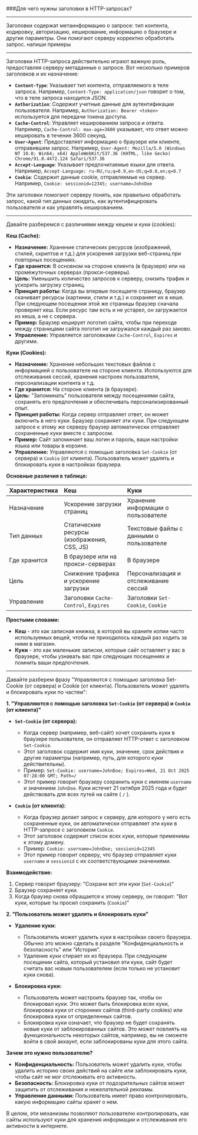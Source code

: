 ###Для чего нужны заголовки в HTTP-запросах?
___________________
 Заголовки содержат метаинформацию о запросе: тип контента, кодировку,
 авторизацию, кеширование, информацию о браузере и другие параметры. Они
 помогают серверу корректно обработать запрос.
 напиши примеры
 __________________
Заголовки HTTP-запроса действительно играют важную роль, предоставляя серверу метаданные о запросе. Вот несколько примеров заголовков и их назначение:

*   **`Content-Type`**: Указывает тип контента, отправляемого в теле запроса. Например, `Content-Type: application/json` говорит о том, что в теле запроса находится JSON.
*   **`Authorization`**: Содержит учетные данные для аутентификации пользователя. Например, `Authorization: Bearer <token>` используется для передачи токена доступа.
*   **`Cache-Control`**: Управляет кешированием запроса и ответа. Например, `Cache-Control: max-age=3600` указывает, что ответ можно кешировать в течение 3600 секунд.
*   **`User-Agent`**: Предоставляет информацию о браузере или клиенте, отправившем запрос. Например, `User-Agent: Mozilla/5.0 (Windows NT 10.0; Win64; x64) AppleWebKit/537.36 (KHTML, like Gecko) Chrome/91.0.4472.124 Safari/537.36`
*   **`Accept-Language`**: Указывает предпочитаемые языки для ответа. Например, `Accept-Language: ru-RU,ru;q=0.9,en-US;q=0.8,en;q=0.7`
*   **`Cookie`**: Содержит данные cookie, отправляемые на сервер. Например, `Cookie: sessionid=12345; username=JohnDoe`

Эти заголовки помогают серверу понять, как правильно обработать запрос, какой тип данных ожидать, как аутентифицировать пользователя и как управлять кешированием.
________________________
Давайте разберемся с различиями между кешем и куки (cookies):

**Кеш (Cache):**

*   **Назначение:** Хранение статических ресурсов (изображений, стилей, скриптов и т.д.) для ускорения загрузки веб-страниц при повторных посещениях.
*   **Где хранится:** В основном на стороне клиента (в браузере) или на промежуточных серверах (прокси-серверы).
*   **Цель:** Уменьшить количество запросов к серверу, снизить трафик и ускорить загрузку страниц.
*   **Принцип работы:** Когда вы впервые посещаете страницу, браузер скачивает ресурсы (картинки, стили и т.д.) и сохраняет их в кеше. При следующем посещении этой же страницы браузер сначала проверяет кеш. Если ресурс там есть и не устарел, он загружается из кеша, а не с сервера.
*   **Пример:** Браузер кеширует логотип сайта, чтобы при переходе между страницами сайта логотип не загружался каждый раз заново.
*   **Управление:** Управляется заголовками `Cache-Control`, `Expires` и другими.

**Куки (Cookies):**

*   **Назначение:** Хранение небольших текстовых файлов с информацией о пользователе на стороне клиента. Используются для отслеживания сессий, хранения настроек пользователя, персонализации контента и т.д.
*   **Где хранится:** На стороне клиента (в браузере).
*   **Цель:** "Запоминать" пользователя между посещениями сайта, сохранять его предпочтения и обеспечивать персонализированный опыт.
*   **Принцип работы:** Когда сервер отправляет ответ, он может включить в него куки. Браузер сохраняет эти куки. При следующем запросе к этому же серверу браузер автоматически отправляет сохраненные куки вместе с запросом.
*   **Пример:** Сайт запоминает ваш логин и пароль, ваши настройки языка или товары в корзине.
*   **Управление:** Управляются с помощью заголовка `Set-Cookie` (от сервера) и `Cookie` (от клиента). Пользователь может удалять и блокировать куки в настройках браузера.

**Основные различия в таблице:**

| Характеристика   | Кеш                                   | Куки                                     |
| :---------------- | :------------------------------------ | :--------------------------------------- |
| Назначение        | Ускорение загрузки страниц            | Хранение информации о пользователе         |
| Тип данных        | Статические ресурсы (изображения, CSS, JS) | Текстовые файлы с данными о пользователе |
| Где хранится      | В браузере или на прокси-серверах     | В браузере                               |
| Цель              | Снижение трафика и ускорение загрузки | Персонализация и отслеживание сессий       |
| Управление        | Заголовки `Cache-Control`, `Expires` | Заголовки `Set-Cookie`, `Cookie`         |

**Простыми словами:**

*   **Кеш** - это как записная книжка, в которой вы храните копии часто используемых вещей, чтобы не приходилось каждый раз ходить за ними в магазин.
*   **Куки** - это как маленькие записки, которые сайт оставляет у вас в браузере, чтобы узнавать вас при следующих посещениях и помнить ваши предпочтения.
  _____________________________________

  Давайте разберем фразу "Управляются с помощью заголовка Set-Cookie (от сервера) и Cookie (от клиента). Пользователь может удалять и блокировать куки по частям":

**1. "Управляются с помощью заголовка `Set-Cookie` (от сервера) и `Cookie` (от клиента)"**

*   **`Set-Cookie` (от сервера):**
    *   Когда сервер (например, веб-сайт) хочет сохранить куки в браузере пользователя, он отправляет HTTP-ответ с заголовком `Set-Cookie`.
    *   Этот заголовок содержит имя куки, значение, срок действия и другие параметры (например, путь, для которого куки действительны).
    *   Пример: `Set-Cookie: username=JohnDoe; Expires=Wed, 21 Oct 2025 07:28:00 GMT; Path=/`
    *   Этот пример говорит браузеру сохранить куки с именем `username` и значением `JohnDoe`. Куки истечет 21 октября 2025 года и будет действовать для всех путей на сайте ( `/` ).

*   **`Cookie` (от клиента):**
    *   Когда браузер делает запрос к серверу, для которого у него есть сохраненные куки, он автоматически отправляет эти куки в HTTP-запросе с заголовком `Cookie`.
    *   Этот заголовок содержит список всех куки, которые применимы к этому домену.
    *   Пример: `Cookie: username=JohnDoe; sessionid=12345`
    *   Этот пример говорит серверу, что браузер отправляет куки `username` и `sessionid` с их соответствующими значениями.

**Взаимодействие:**

1.  Сервер говорит браузеру: "Сохрани вот эти куки (`Set-Cookie`)"
2.  Браузер сохраняет куки.
3.  Когда браузер снова обращается к этому серверу, он говорит: "Вот куки, которые ты просил сохранить (`Cookie`)"

**2. "Пользователь может удалять и блокировать куки"**

*   **Удаление куки:**
    *   Пользователь может удалить куки в настройках своего браузера. Обычно это можно сделать в разделе "Конфиденциальность и безопасность" или "История".
    *   Удаление куки стирает их из браузера. При следующем посещении сайта, который установил эти куки, сайт будет считать вас новым пользователем (если только не установит куки снова).

*   **Блокировка куки:**
    *   Пользователь может настроить браузер так, чтобы он блокировал куки. Это может быть блокировка всех куки, блокировка куки от сторонних сайтов (third-party cookies) или блокировка куки от определенных сайтов.
    *   Блокировка куки означает, что браузер не будет сохранять новые куки от заблокированных сайтов. Это может повлиять на функциональность некоторых сайтов, например, вы не сможете войти в свой аккаунт, если заблокированы куки для этого сайта.

**Зачем это нужно пользователю?**

*   **Конфиденциальность:** Пользователь может удалить куки, чтобы удалить историю своих действий на сайте или заблокировать куки, чтобы сайт не мог отслеживать его активность.
*   **Безопасность:** Блокировка куки от подозрительных сайтов может защитить от отслеживания и нежелательной рекламы.
*   **Управление данными:** Пользователь имеет право контролировать, какую информацию сайты хранят о нем.

В целом, эти механизмы позволяют пользователю контролировать, как сайты используют куки для хранения информации и отслеживания его активности в интернете.



